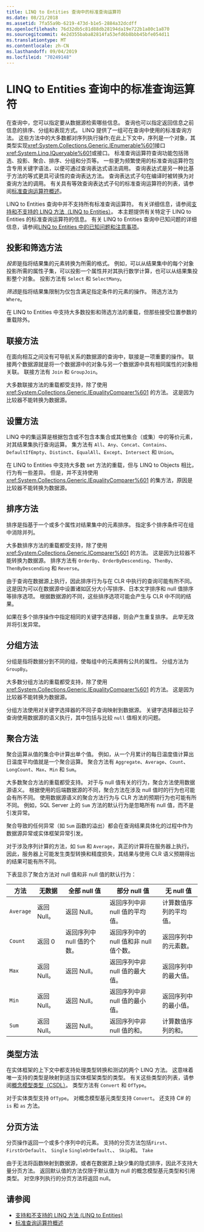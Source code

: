 ```yaml
---
title: LINQ to Entities 查询中的标准查询运算符
ms.date: 08/21/2018
ms.assetid: 7fa55a9b-6219-473d-b1e5-2884a32dcdff
ms.openlocfilehash: 76d32db5c81d88db28194da19e722b1a80c1a870
ms.sourcegitcommit: 4e2d355baba82814fa53efd6b8bbb45bfe054d11
ms.translationtype: MT
ms.contentlocale: zh-CN
ms.lasthandoff: 09/04/2019
ms.locfileid: "70249148"
---
```

# <a name="standard-query-operators-in-linq-to-entities-queries"></a>LINQ to Entities 查询中的标准查询运算符
在查询中，您可以指定要从数据源检索哪些信息。 查询也可以指定返回信息之前信息的排序、分组和表现方式。 LINQ 提供了一组可在查询中使用的标准查询方法。 这些方法中的大多数都对序列执行操作;在此上下文中，序列是一个对象，其类型实现<xref:System.Collections.Generic.IEnumerable%601>接口<xref:System.Linq.IQueryable%601>或接口。 标准查询运算符查询功能包括筛选、投影、聚合、排序、分组和分页等。 一些更为频繁使用的标准查询运算符包含专用关键字语法，以便可通过查询表达式语法调用。 查询表达式是另一种比基于方法的等式更具可读性的查询表达方法。 查询表达式子句在编译时被转换为对查询方法的调用。 有关具有等效查询表达式子句的标准查询运算符的列表，请参阅[标准查询运算符概述](https://docs.microsoft.com/previous-versions/visualstudio/visual-studio-2013/bb397896(v=vs.120))。  
  
 LINQ to Entities 查询中并不支持所有标准查询运算符。 有关详细信息，请参阅[支持和不支持的 LINQ 方法（LINQ to Entities）](supported-and-unsupported-linq-methods-linq-to-entities.md)。 本主题提供有关特定于 LINQ to Entities 的标准查询运算符的信息。 有关 LINQ to Entities 查询中已知问题的详细信息，请参阅[LINQ to Entities 中的已知问题和注意事项](known-issues-and-considerations-in-linq-to-entities.md)。  
  
## <a name="projection-and-filtering-methods"></a>投影和筛选方法  
 *投影*是指将结果集的元素转换为所需的格式。 例如，可以从结果集中的每个对象投影所需的属性子集，可以投影一个属性并对其执行数学计算，也可以从结果集投影整个对象。 投影方法有 `Select` 和 `SelectMany`。  
  
 *筛选*是指将结果集限制为仅包含满足指定条件的元素的操作。 筛选方法为 `Where`。  
  
 在 LINQ to Entities 中支持大多数投影和筛选方法的重载，但那些接受位置参数的重载除外。  
  
## <a name="join-methods"></a>联接方法  
 在面向相互之间没有可导航关系的数据源的查询中，联接是一项重要的操作。 联接两个数据源就是将一个数据源中的对象与另一个数据源中具有相同属性的对象相关联。 联接方法有 `Join` 和 `GroupJoin`。  
  
 大多数联接方法的重载都受支持，除了使用 <xref:System.Collections.Generic.IEqualityComparer%601> 的方法。 这是因为比较器不能转换为数据源。  
  
## <a name="set-methods"></a>设置方法  
 LINQ 中的集运算是根据包含或不包含本集合或其他集合（或集）中的等价元素，对其结果集执行查询运算。 集方法有 `All`、`Any`、`Concat`、`Contains`、`DefaultIfEmpty`、`Distinct`、`EqualAll`、`Except`、`Intersect` 和 `Union`。  
  
 在 LINQ to Entities 中支持大多数 set 方法的重载，但与 LINQ to Objects 相比，行为有一些差异。 但是，并不支持使用 <xref:System.Collections.Generic.IEqualityComparer%601> 的集方法，原因是比较器不能转换为数据源。  
  
## <a name="ordering-methods"></a>排序方法  
 排序是指基于一个或多个属性对结果集中的元素排序。 指定多个排序条件可在组中消除并列。  
  
 大多数排序方法的重载都受支持，除了使用 <xref:System.Collections.Generic.IComparer%601> 的方法。 这是因为比较器不能转换为数据源。 排序方法有 `OrderBy`、`OrderByDescending`、`ThenBy`、`ThenByDescending` 和 `Reverse`。  
  
 由于查询在数据源上执行，因此排序行为与在 CLR 中执行的查询可能有所不同。 这是因为可以在数据源中设置诸如区分大小写排序、日本文字排序和 null 值排序等排序选项。 根据数据源的不同，这些排序选项可能会产生与 CLR 中不同的结果。  
  
 如果在多个排序操作中指定相同的关键字选择器，则会产生重复排序。 此举无效并将引发异常。  
  
## <a name="grouping-methods"></a>分组方法  
 分组是指将数据分到不同的组，使每组中的元素拥有公共的属性。 分组方法为 `GroupBy`。  
  
 大多数分组方法的重载都受支持，除了使用 <xref:System.Collections.Generic.IEqualityComparer%601> 的方法。 这是因为比较器不能转换为数据源。  
  
 分组方法使用对关键字选择器的不同子查询映射到数据源。 关键字选择器比较子查询使用数据源的语义执行，其中包括与比较 `null` 值相关的问题。  
  
## <a name="aggregate-methods"></a>聚合方法  
 聚合运算从值的集合中计算出单个值。 例如，从一个月累计的每日温度值计算出日温度平均值就是一个聚合运算。 聚合方法有 `Aggregate`、`Average`、`Count`、`LongCount`、`Max`、`Min` 和 `Sum`。  
  
 大多数聚合方法的重载都受支持。 对于与 null 值有关的行为，聚合方法使用数据源语义。 根据使用的后端数据源的不同，聚合方法在涉及 null 值时的行为也可能会有所不同。 使用数据源语义的聚合方法行为与 CLR 方法的预期行为也可能有所不同。 例如，SQL Server 上的 `Sum` 方法的默认行为是忽略所有 null 值，而不是引发异常。  
  
 聚合导致的任何异常（如 `Sum` 函数的溢出）都会在查询结果具体化的过程中作为数据源异常或实体框架异常引发。  
  
 对于涉及序列计算的方法，如 `Sum` 和 `Average`，真正的计算将在服务器上执行。 因此，服务器上可能发生类型转换和精度损失，其结果与使用 CLR 语义预期得出的结果可能有所不同。  
  
 下表显示了聚合方法对 null 值和非 null 值的默认行为：  
  
|方法|无数据|全部 null 值|部分 null 值|无 null 值|  
|------------|-------------|---------------------|----------------------|--------------------|  
|`Average`|返回 Null。|返回 Null。|返回序列中非 null 值的平均值。|计算数值序列的平均值。|  
|`Count`|返回 0|返回序列中 null 值的个数。|返回序列中的 null 值和非 null 值个数。|返回序列中的元素数。|  
|`Max`|返回 Null。|返回 Null。|返回序列中非 null 值的最大值。|返回序列中的最大值。|  
|`Min`|返回 Null。|返回 Null。|返回序列中非 null 值的最小值。|返回序列中的最小值。|  
|`Sum`|返回 Null。|返回 Null。|返回序列中非 null 值的和。|计算数值序列的和。|  
  
## <a name="type-methods"></a>类型方法  
 在实体框架的上下文中都支持处理类型转换和测试的两个 LINQ 方法。 这意味着唯一支持的类型是映射到适当实体框架类型的类型。 有关这些类型的列表，请参阅[概念模型类型（CSDL）](/ef/ef6/modeling/designer/advanced/edmx/csdl-spec#conceptual-model-types-csdl)。 类型方法有 `Convert` 和 `OfType`。  
  
 对于实体类型支持 `OfType`。 对概念模型基元类型支持 `Convert`。  还支持 C# 的 `is` 和 `as` 方法。  
  
## <a name="paging-methods"></a>分页方法  
 分页操作返回一个或多个序列中的元素。 支持的分页方法包括`First`、 `FirstOrDefault`、 `Single` `SingleOrDefault`、、 `Skip`和。 `Take`  
  
 由于无法将函数映射到数据源，或者在数据源上缺少集的隐式排序，因此不支持大量分页方法。 返回默认值的方法仅限于默认值为 null 的概念模型基元类型和引用类型。 对空序列执行的分页方法将返回 null。  
  
## <a name="see-also"></a>请参阅

- [支持和不支持的 LINQ 方法 (LINQ to Entities)](supported-and-unsupported-linq-methods-linq-to-entities.md)
- [标准查询运算符概述](https://docs.microsoft.com/previous-versions/visualstudio/visual-studio-2013/bb397896(v=vs.120))

